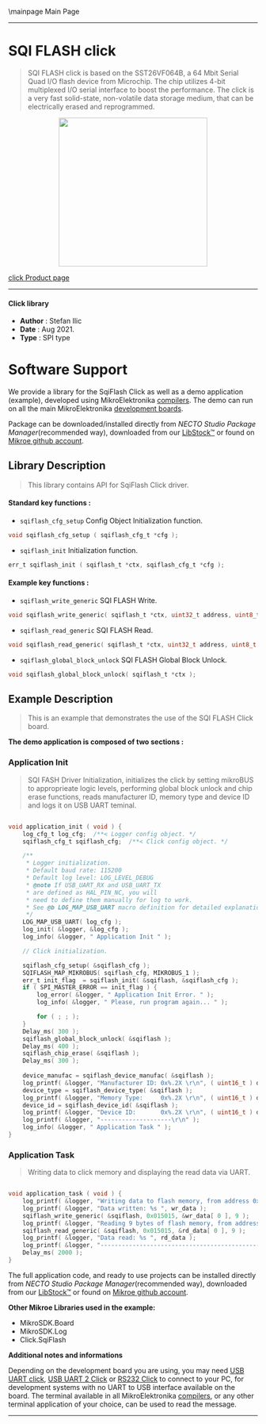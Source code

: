\mainpage Main Page

---
# SQI FLASH click

> SQI FLASH click is based on the SST26VF064B, a 64 Mbit Serial Quad I/O flash device from Microchip. The chip utilizes 4-bit multiplexed I/O serial interface to boost the performance. The click is a very fast solid-state, non-volatile data storage medium, that can be electrically erased and reprogrammed.

<p align="center">
  <img src="https://download.mikroe.com/images/click_for_ide/sqiflash_click.png" height=300px>
</p>

[click Product page](https://www.mikroe.com/sqi-flash-click)

---


#### Click library

- **Author**        : Stefan Ilic
- **Date**          : Aug 2021.
- **Type**          : SPI type


# Software Support

We provide a library for the SqiFlash Click
as well as a demo application (example), developed using MikroElektronika
[compilers](https://www.mikroe.com/necto-studio).
The demo can run on all the main MikroElektronika [development boards](https://www.mikroe.com/development-boards).

Package can be downloaded/installed directly from *NECTO Studio Package Manager*(recommended way), downloaded from our [LibStock&trade;](https://libstock.mikroe.com) or found on [Mikroe github account](https://github.com/MikroElektronika/mikrosdk_click_v2/tree/master/clicks).

## Library Description

> This library contains API for SqiFlash Click driver.

#### Standard key functions :

- `sqiflash_cfg_setup` Config Object Initialization function.
```c
void sqiflash_cfg_setup ( sqiflash_cfg_t *cfg );
```

- `sqiflash_init` Initialization function.
```c
err_t sqiflash_init ( sqiflash_t *ctx, sqiflash_cfg_t *cfg );
```

#### Example key functions :

- `sqiflash_write_generic` SQI FLASH Write.
```c
void sqiflash_write_generic( sqiflash_t *ctx, uint32_t address, uint8_t *buffer, uint32_t data_count );
```

- `sqiflash_read_generic` SQI FLASH Read.
```c
void sqiflash_read_generic( sqiflash_t *ctx, uint32_t address, uint8_t *buffer, uint32_t data_count );
```

- `sqiflash_global_block_unlock` SQI FLASH Global Block Unlock.
```c
void sqiflash_global_block_unlock( sqiflash_t *ctx );
```

## Example Description

> This is an example that demonstrates the use of the SQI FLASH Click board.

**The demo application is composed of two sections :**

### Application Init

> SQI FASH Driver Initialization, initializes the click by setting mikroBUS to
> approprieate logic levels, performing global block unlock and chip erase functions,
> reads manufacturer ID, memory type and device ID and logs it on USB UART teminal.

```c

void application_init ( void ) {
    log_cfg_t log_cfg;  /**< Logger config object. */
    sqiflash_cfg_t sqiflash_cfg;  /**< Click config object. */

    /** 
     * Logger initialization.
     * Default baud rate: 115200
     * Default log level: LOG_LEVEL_DEBUG
     * @note If USB_UART_RX and USB_UART_TX 
     * are defined as HAL_PIN_NC, you will 
     * need to define them manually for log to work. 
     * See @b LOG_MAP_USB_UART macro definition for detailed explanation.
     */
    LOG_MAP_USB_UART( log_cfg );
    log_init( &logger, &log_cfg );
    log_info( &logger, " Application Init " );

    // Click initialization.

    sqiflash_cfg_setup( &sqiflash_cfg );
    SQIFLASH_MAP_MIKROBUS( sqiflash_cfg, MIKROBUS_1 );
    err_t init_flag  = sqiflash_init( &sqiflash, &sqiflash_cfg );
    if ( SPI_MASTER_ERROR == init_flag ) {
        log_error( &logger, " Application Init Error. " );
        log_info( &logger, " Please, run program again... " );

        for ( ; ; );
    }
    Delay_ms( 300 );
    sqiflash_global_block_unlock( &sqiflash );
    Delay_ms( 400 );
    sqiflash_chip_erase( &sqiflash );
    Delay_ms( 300 );
    
    device_manufac = sqiflash_device_manufac( &sqiflash );
    log_printf( &logger, "Manufacturer ID: 0x%.2X \r\n", ( uint16_t ) device_manufac );
    device_type = sqiflash_device_type( &sqiflash );
    log_printf( &logger, "Memory Type:     0x%.2X \r\n", ( uint16_t ) device_type );
    device_id = sqiflash_device_id( &sqiflash );
    log_printf( &logger, "Device ID:       0x%.2X \r\n", ( uint16_t ) device_id );
    log_printf( &logger, "--------------------\r\n" );
    log_info( &logger, " Application Task " );
}

```

### Application Task

> Writing data to click memory and displaying the read data via UART.

```c

void application_task ( void ) {
    log_printf( &logger, "Writing data to flash memory, from address 0x015015:\r\n" );
    log_printf( &logger, "Data written: %s ", wr_data );
    sqiflash_write_generic( &sqiflash, 0x015015, &wr_data[ 0 ], 9 );
    log_printf( &logger, "Reading 9 bytes of flash memory, from address 0x015015:\r\n" );
    sqiflash_read_generic( &sqiflash, 0x015015, &rd_data[ 0 ], 9 );
    log_printf( &logger, "Data read: %s ", rd_data );
    log_printf( &logger, "--------------------------------------------------------\r\n" );
    Delay_ms( 2000 );
}

```


The full application code, and ready to use projects can be installed directly from *NECTO Studio Package Manager*(recommended way), downloaded from our [LibStock&trade;](https://libstock.mikroe.com) or found on [Mikroe github account](https://github.com/MikroElektronika/mikrosdk_click_v2/tree/master/clicks).

**Other Mikroe Libraries used in the example:**

- MikroSDK.Board
- MikroSDK.Log
- Click.SqiFlash

**Additional notes and informations**

Depending on the development board you are using, you may need
[USB UART click](http://shop.mikroe.com/usb-uart-click),
[USB UART 2 Click](http://shop.mikroe.com/usb-uart-2-click) or
[RS232 Click](http://shop.mikroe.com/rs232-click) to connect to your PC, for
development systems with no UART to USB interface available on the board. The
terminal available in all MikroElektronika
[compilers](http://shop.mikroe.com/compilers), or any other terminal application
of your choice, can be used to read the message.

---

